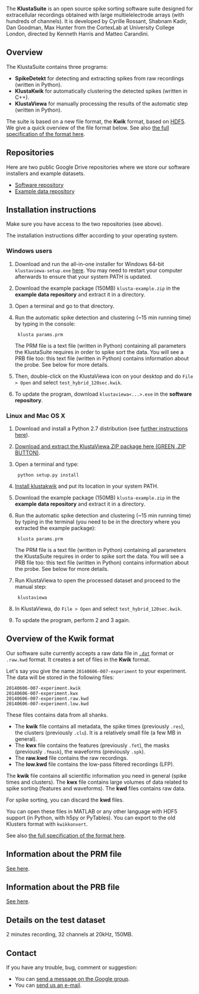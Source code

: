 The **KlustaSuite** is an open source spike sorting software suite designed for extracellular recordings obtained with large multielelectrode arrays (with hundreds of channels). It is developed by Cyrille Rossant, Shabnam Kadir, Dan Goodman, Max Hunter from the CortexLab at University College London, directed by Kenneth Harris and Matteo Carandini.


## Overview

The KlustaSuite contains three programs:

* **SpikeDetekt** for detecting and extracting spikes from raw recordings (written in Python).
* **KlustaKwik** for automatically clustering the detected spikes (written in C++).
* **KlustaViewa** for manually processing the results of the automatic step (written in Python).

The suite is based on a new file format, the **Kwik** format, based on [HDF5](http://en.wikipedia.org/wiki/Hierarchical_Data_Format). We give a quick overview of the file format below. See also [the full specification of the format here](https://github.com/klusta-team/kwiklib/wiki/Kwik-format).



## Repositories

Here are two public Google Drive repositories where we store our software installers and example datasets.

* [Software repository](https://github.com/klusta-team/klustaviewa/releases)
* [Example data repository](https://drive.google.com/folderview?id=0BwTrbfNJNihcaHZjTXEwdk44cFE&usp=sharing)



## Installation instructions

Make sure you have access to the two repositories (see above).

The installation instructions differ according to your operating system.

### Windows users

1. Download and run the all-in-one installer for Windows 64-bit `klustaviewa-setup.exe` [here](https://docs.google.com/uc?export=download&confirm=BXw-&id=0BwTrbfNJNihcY0Rja0xidWgtem8). You may need to restart your computer afterwards to ensure that your system PATH is updated.

2. Download the example package (150MB) `klusta-example.zip` in the **example data repository** and extract it in a directory.

3. Open a terminal and go to that directory.

4. Run the automatic spike detection and clustering (~15 min running time) by typing in the console:

        klusta params.prm

   The PRM file is a text file (written in Python) containing all parameters the KlustaSuite requires in order to spike sort the data. You will see a PRB file too: this text file (written in Python) contains information about the probe. See below for more details.

5. Then, double-click on the KlustaViewa icon on your desktop and do `File > Open` and select `test_hybrid_120sec.kwik`.

6. To update the program, download `klustaviewa<...>.exe` in the **software repository**.


### Linux and Mac OS X

1. Download and install a Python 2.7 distribution (see [further instructions here](install.md)).

2. [Download and extract the KlustaViewa ZIP package here (GREEN .ZIP BUTTON)](https://github.com/klusta-team/klustaviewa/releases/tag/v0.3.0-beta).

3. Open a terminal and type:

        python setup.py install

4. [Install klustakwik](https://github.com/klusta-team/klustakwik#installation) and put its location in your system PATH.

5. Download the example package (150MB) `klusta-example.zip` in the **example data repository** and extract it in a directory.

6. Run the automatic spike detection and clustering (~15 min running time) by typing in the terminal (you need to be in the directory where you extracted the example package):

        klusta params.prm

   The PRM file is a text file (written in Python) containing all parameters the KlustaSuite requires in order to spike sort the data. You will see a PRB file too: this text file (written in Python) contains information about the probe. See below for more details.
        
7. Run KlustaViewa to open the processed dataset and proceed to the manual step:

        klustaviewa

8. In KlustaViewa, do `File > Open` and select `test_hybrid_120sec.kwik`.

9. To update the program, perform 2 and 3 again.




## Overview of the Kwik format

Our software suite currently accepts a raw data file in [`.dat`](http://neuroscope.sourceforge.net/UserManual/data-files.html) format or `.raw.kwd` format. It creates a set of files in the **Kwik** format.

Let's say you give the name `20140606-007-experiment` to your experiment. The data will be stored in the following files:

    20140606-007-experiment.kwik
    20140606-007-experiment.kwx
    20140606-007-experiment.raw.kwd
    20140606-007-experiment.low.kwd

These files contains data from all shanks.

* The **kwik** file contains all metadata, the spike times (previously `.res`), the clusters (previously `.clu`). It is a relatively small file (a few MB in general).
* The **kwx** file contains the features (previously `.fet`), the masks (previously `.fmask`), the waveforms (previously `.spk`).
* The **raw.kwd** file contains the raw recordings.
* The **low.kwd** file contains the low-pass filtered recordings (LFP).

The **kwik** file contains all scientific information you need in general (spike times and clusters). The **kwx** file contains large volumes of data related to spike sorting (features and waveforms). The **kwd** files contains raw data.

For spike sorting, you can discard the **kwd** files.

You can open these files in MATLAB or any other language with HDF5 support (in Python, with h5py or PyTables). You can export to the old Klusters format with `kwikkonvert`.

See also [the full specification of the format here](https://github.com/klusta-team/kwiklib/wiki/Kwik-format).


## Information about the PRM file

[See here](https://github.com/klusta-team/kwiklib/wiki/Kwik-format#prm).


## Information about the PRB file

[See here](https://github.com/klusta-team/kwiklib/wiki/Kwik-format#prb).


## Details on the test dataset

2 minutes recording, 32 channels at 20kHz, 150MB.


## Contact

If you have any trouble, bug, comment or suggestion:
  
  * You can [send a message on the Google group](https://groups.google.com/forum/?fromgroups#!forum/klustaviewas).
  * You can [send us an e-mail](mailto:cyrille.rossant-AT-gmail-com,shabnam-AT-cortexlab-net,kenneth.harris-AT-ucl-ac-uk).

